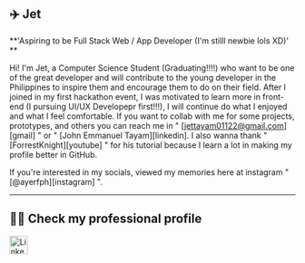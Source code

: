 ## ✈️ Jet

<!--
**ayerfph/ayerfph** is a ✨ _special_ ✨ repository because its `README.md` (this file) appears on your GitHub profile.

Here are some ideas to get you started:

- 🔭 I’m currently working on ...
- 🌱 I’m currently learning ...
- 👯 I’m looking to collaborate on ...
- 🤔 I’m looking for help with ...
- 💬 Ask me about ...
- 📫 How to reach me: ...
- 😄 Pronouns: ...
- ⚡ Fun fact: ...
-->

**'Aspiring to be Full Stack Web / App Developer (I'm stilll newbie lols XD)' **

Hi! I'm Jet, a Computer Science Student (Graduating!!!!) who want to be one of the great developer and will contribute to the young developer in the Philippines to inspire them and encourage them to do on their field. After I joined in my first hackathon event, I was motivated to learn more in front-end (I pursuing UI/UX Developepr first!!!), I will continue do what I enjoyed and what I feel comfortable. If you want to collab with me for some projects, prototypes, and others you can reach me in " [jettayam01122@gmail.com][gmail] " or " [John Emmanuel Tayam][linkedin]. I also wanna thank " [ForrestKnight][youtube] " for his tutorial because I learn a lot in making my profile better in GitHub.

If you're interested in my socials, viewed my memories here at instagram " [@ayerfph][instagram] ".

---

## 🧑‍💼 Check my professional profile

<p align="left">  
  <a href="https://www.linkedin.com/in/john-emmanuel-tayam-401b10300/"><img width="32px" alt="LinkedIn" title="LinkedIn" src="https://i.imgur.com/yRpa1dQ.png"/></a>
  &#8287;&#8287;&#8287;&#8287;&#8287;
</p>
